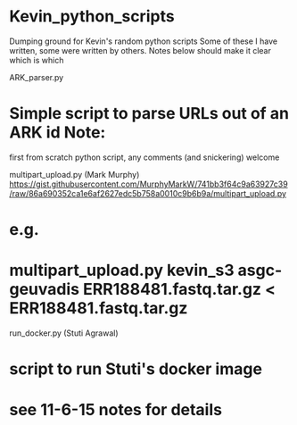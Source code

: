 # Kevin_python_scripts
Dumping ground for Kevin's random python scripts
Some of these I have written, some were written by others.
Notes below should make it clear which is which


ARK_parser.py
# Simple script to parse URLs out of an ARK id Note:
first from scratch python script, any comments (and snickering)
welcome

multipart_upload.py  (Mark Murphy)
https://gist.githubusercontent.com/MurphyMarkW/741bb3f64c9a63927c39/raw/86a690352ca1e6af2627edc5b758a0010c9b6b9a/multipart_upload.py
# e.g.
# multipart_upload.py kevin_s3 asgc-geuvadis ERR188481.fastq.tar.gz < ERR188481.fastq.tar.gz

run_docker.py (Stuti Agrawal)
# script to run Stuti's docker image
# see 11-6-15 notes for details
